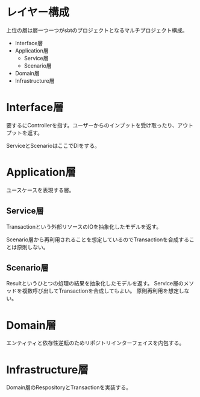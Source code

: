 # レイヤー構成
上位の層は層一つ一つがsbtのプロジェクトとなるマルチプロジェクト構成。

- Interface層
- Application層
  - Service層
  - Scenario層
- Domain層
- Infrastructure層


# Interface層
要するにControllerを指す。ユーザーからのインプットを受け取ったり、アウトプットを返す。


ServiceとScenarioはここでDIをする。

# Application層
ユースケースを表現する層。

## Service層
Transactionという外部リソースのIOを抽象化したモデルを返す。

Scenario層から再利用されることを想定しているのでTransactionを合成することは原則しない。

## Scenario層
Resultというひとつの処理の結果を抽象化したモデルを返す。
Service層のメソッドを複数呼び出してTransactionを合成してもよい。
原則再利用を想定しない。

# Domain層
エンティティと依存性逆転のためリポジトリインターフェイスを内包する。

# Infrastructure層
Domain層のRespositoryとTransactionを実装する。
